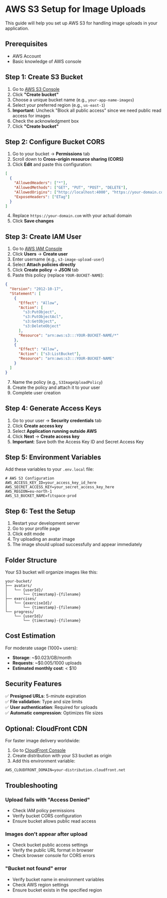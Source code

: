 # AWS S3 Setup for Image Uploads

This guide will help you set up AWS S3 for handling image uploads in your application.

## Prerequisites

- AWS Account
- Basic knowledge of AWS console

## Step 1: Create S3 Bucket

1. Go to [AWS S3 Console](https://console.aws.amazon.com/s3/)
2. Click **"Create bucket"**
3. Choose a unique bucket name (e.g., `your-app-name-images`)
4. Select your preferred region (e.g., `us-east-1`)
5. **Important**: Uncheck "Block all public access" since we need public read access for images
6. Check the acknowledgment box
7. Click **"Create bucket"**

## Step 2: Configure Bucket CORS

1. Go to your bucket → **Permissions** tab
2. Scroll down to **Cross-origin resource sharing (CORS)**
3. Click **Edit** and paste this configuration:

```json
[
  {
    "AllowedHeaders": ["*"],
    "AllowedMethods": ["GET", "PUT", "POST", "DELETE"],
    "AllowedOrigins": ["http://localhost:4000", "https://your-domain.com"],
    "ExposeHeaders": ["ETag"]
  }
]
```

4. Replace `https://your-domain.com` with your actual domain
5. Click **Save changes**

## Step 3: Create IAM User

1. Go to [AWS IAM Console](https://console.aws.amazon.com/iam/)
2. Click **Users** → **Create user**
3. Enter username (e.g., `s3-image-upload-user`)
4. Select **Attach policies directly**
5. Click **Create policy** → **JSON** tab
6. Paste this policy (replace `YOUR-BUCKET-NAME`):

```json
{
  "Version": "2012-10-17",
  "Statement": [
    {
      "Effect": "Allow",
      "Action": [
        "s3:PutObject",
        "s3:PutObjectAcl",
        "s3:GetObject",
        "s3:DeleteObject"
      ],
      "Resource": "arn:aws:s3:::YOUR-BUCKET-NAME/*"
    },
    {
      "Effect": "Allow",
      "Action": ["s3:ListBucket"],
      "Resource": "arn:aws:s3:::YOUR-BUCKET-NAME"
    }
  ]
}
```

7. Name the policy (e.g., `S3ImageUploadPolicy`)
8. Create the policy and attach it to your user
9. Complete user creation

## Step 4: Generate Access Keys

1. Go to your user → **Security credentials** tab
2. Click **Create access key**
3. Select **Application running outside AWS**
4. Click **Next** → **Create access key**
5. **Important**: Save both the Access Key ID and Secret Access Key

## Step 5: Environment Variables

Add these variables to your `.env.local` file:

```env
# AWS S3 Configuration
AWS_ACCESS_KEY_ID=your_access_key_id_here
AWS_SECRET_ACCESS_KEY=your_secret_access_key_here
AWS_REGION=eu-north-1
AWS_S3_BUCKET_NAME=fitspace-prod
```

## Step 6: Test the Setup

1. Restart your development server
2. Go to your profile page
3. Click edit mode
4. Try uploading an avatar image
5. The image should upload successfully and appear immediately

## Folder Structure

Your S3 bucket will organize images like this:

```
your-bucket/
├── avatars/
│   └── {userId}/
│       └── {timestamp}-{filename}
├── exercises/
│   └── {exerciseId}/
│       └── {timestamp}-{filename}
└── progress/
    └── {userId}/
        └── {timestamp}-{filename}
```

## Cost Estimation

For moderate usage (1000+ users):

- **Storage**: ~$0.023/GB/month
- **Requests**: ~$0.005/1000 uploads
- **Estimated monthly cost**: < $10

## Security Features

✅ **Presigned URLs**: 5-minute expiration  
✅ **File validation**: Type and size limits  
✅ **User authentication**: Required for uploads  
✅ **Automatic compression**: Optimizes file sizes

## Optional: CloudFront CDN

For faster image delivery worldwide:

1. Go to [CloudFront Console](https://console.aws.amazon.com/cloudfront/)
2. Create distribution with your S3 bucket as origin
3. Add this environment variable:

```env
AWS_CLOUDFRONT_DOMAIN=your-distribution.cloudfront.net
```

## Troubleshooting

### Upload fails with "Access Denied"

- Check IAM policy permissions
- Verify bucket CORS configuration
- Ensure bucket allows public read access

### Images don't appear after upload

- Check bucket public access settings
- Verify the public URL format in browser
- Check browser console for CORS errors

### "Bucket not found" error

- Verify bucket name in environment variables
- Check AWS region settings
- Ensure bucket exists in the specified region
